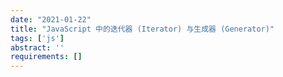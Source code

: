 ```yaml
---
date: "2021-01-22"
title: "JavaScript 中的迭代器 (Iterator) 与生成器 (Generator)"
tags: ['js']
abstract: ''
requirements: []
---
```



